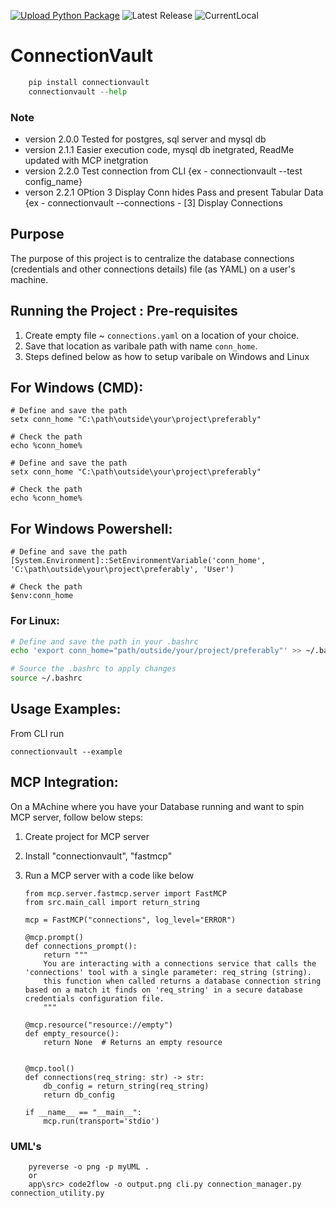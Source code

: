 [![Upload Python Package](https://github.com/ankit48365/ConnectionVault/actions/workflows/python-publish.yml/badge.svg)](https://github.com/ankit48365/ConnectionVault/actions/workflows/python-publish.yml)
![Latest Release](https://img.shields.io/badge/release-v2.2.1-blue)
![CurrentLocal](https://img.shields.io/badge/machine-Latitude-brightgreen)

# ConnectionVault

```python
    pip install connectionvault
    connectionvault --help

```    
### Note

* version 2.0.0 Tested for postgres, sql server and mysql db
* version 2.1.1 Easier execution code, mysql db inetgrated, ReadMe updated with MCP inetgration
* version 2.2.0 Test connection from CLI {ex - connectionvault --test config_name}
* verson 2.2.1 OPtion 3 Display Conn hides Pass and present Tabular Data {ex - connectionvault --connections - [3] Display Connections

## Purpose

The purpose of this project is to centralize the database connections (credentials and other connections details) file (as YAML) on a user's machine.

## Running the Project : Pre-requisites

1. Create empty file ~ `connections.yaml` on a location of your choice.
2. Save that location as varibale path with name `conn_home`. 
3. Steps defined below as how to setup varibale on Windows and Linux

## For Windows (CMD):

```
# Define and save the path
setx conn_home "C:\path\outside\your\project\preferably"

# Check the path
echo %conn_home%

# Define and save the path
setx conn_home "C:\path\outside\your\project\preferably"

# Check the path
echo %conn_home%
```
## For Windows Powershell:

```
# Define and save the path
[System.Environment]::SetEnvironmentVariable('conn_home', 'C:\path\outside\your\project\preferably', 'User')

# Check the path
$env:conn_home
```

### For Linux:

```bash
# Define and save the path in your .bashrc
echo 'export conn_home="path/outside/your/project/preferably"' >> ~/.bashrc

# Source the .bashrc to apply changes
source ~/.bashrc
```

## Usage Examples:

From CLI run 

```
connectionvault --example
```

## MCP Integration:

On a MAchine where you have your Database running and want to spin MCP server, follow below steps:

1. Create project for MCP server
2. Install "connectionvault", "fastmcp"
3. Run a MCP server with a code like below

    ```
    from mcp.server.fastmcp.server import FastMCP 
    from src.main_call import return_string

    mcp = FastMCP("connections", log_level="ERROR")

    @mcp.prompt()
    def connections_prompt():
        return """
        You are interacting with a connections service that calls the 'connections' tool with a single parameter: req_string (string).
        this function when called returns a database connection string based on a match it finds on 'req_string' in a secure database credentials configuration file.
        """

    @mcp.resource("resource://empty")
    def empty_resource():
        return None  # Returns an empty resource


    @mcp.tool()
    def connections(req_string: str) -> str:
        db_config = return_string(req_string)  
        return db_config

    if __name__ == "__main__":
        mcp.run(transport='stdio')
    ```



### UML's

```
    pyreverse -o png -p myUML .
    or
    app\src> code2flow -o output.png cli.py connection_manager.py connection_utility.py
```
